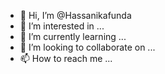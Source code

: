- 👋 Hi, I’m @Hassanikafunda
- 👀 I’m interested in ...
- 🌱 I’m currently learning ...
- 💞️ I’m looking to collaborate on ...
- 📫 How to reach me ...

<!---
Hassanikafunda/Hassanikafunda is a ✨ special ✨ repository because its `README.md` (this file) appears on your GitHub profile.
You can click the Preview link to take a look at your changes.
--->
